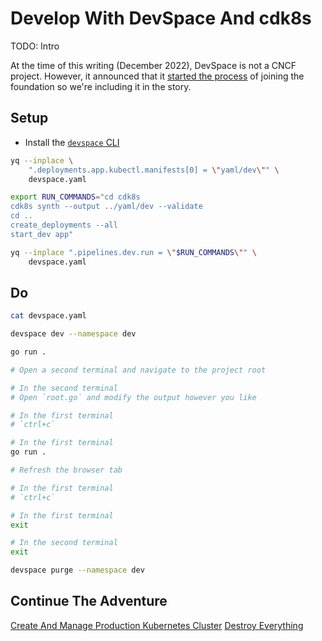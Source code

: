 # Develop With DevSpace And cdk8s

TODO: Intro

At the time of this writing (December 2022), DevSpace is not a CNCF project. However, it announced that it [started the process](https://thenewstack.io/?p=22695066) of joining the foundation so we're including it in the story.

## Setup

* Install the [`devspace` CLI](https://devspace.sh/docs/getting-started/installation)

```bash
yq --inplace \
    ".deployments.app.kubectl.manifests[0] = \"yaml/dev\"" \
    devspace.yaml

export RUN_COMMANDS="cd cdk8s
cdk8s synth --output ../yaml/dev --validate
cd ..
create_deployments --all
start_dev app"

yq --inplace ".pipelines.dev.run = \"$RUN_COMMANDS\"" \
    devspace.yaml
```

## Do

```bash
cat devspace.yaml

devspace dev --namespace dev

go run .

# Open a second terminal and navigate to the project root

# In the second terminal
# Open `root.go` and modify the output however you like

# In the first terminal
# `ctrl+c`

# In the first terminal
go run .

# Refresh the browser tab

# In the first terminal
# `ctrl+c`

# In the first terminal
exit

# In the second terminal
exit

devspace purge --namespace dev
```

## Continue The Adventure

[Create And Manage Production Kubernetes Cluster](../cluster/README.md)
[Destroy Everything](../destroy-all.md)

